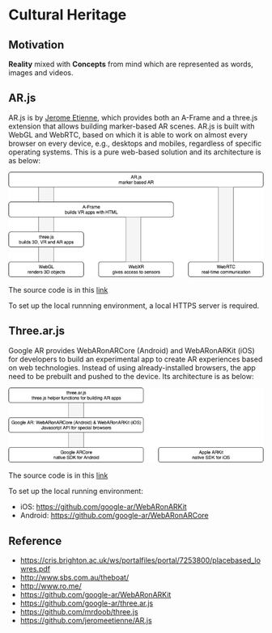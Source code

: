 # Cultural Heritage

## Motivation

**Reality** mixed with **Concepts** from mind which are represented as words, images and videos.

## AR.js 

AR.js is by [Jerome Etienne](https://github.com/jeromeetienne/AR.js), which provides both an A-Frame and a three.js extension that allows building marker-based AR scenes. AR.js is built with WebGL and WebRTC, based on which it is able to work on almost every browser on every device, e.g., desktops and mobiles, regardless of specific operating systems. This is a pure web-based solution and its architecture is as below:

![webgl](./pix/webgl.png)

The source code is in this [link](./ar-js/)

To set up the local runnning environment, a local HTTPS server is required.

## Three.ar.js

Google AR provides WebARonARCore (Android) and WebARonARKit (iOS) for developers to build an experimental app to create AR experiences based on web technologies. Instead of using already-installed browsers, the app need to be prebuilt and pushed to the device. Its architecture is as below: 

![googlear](./pix/googlear.png)

The source code is in this [link](./three-ar-js/)

To set up the local running environment:
* iOS: https://github.com/google-ar/WebARonARKit
* Android: https://github.com/google-ar/WebARonARCore


## Reference
* https://cris.brighton.ac.uk/ws/portalfiles/portal/7253800/placebased_lowres.pdf
* http://www.sbs.com.au/theboat/
* http://www.ro.me/
* https://github.com/google-ar/WebARonARKit
* https://github.com/google-ar/three.ar.js
* https://github.com/mrdoob/three.js
* https://github.com/jeromeetienne/AR.js